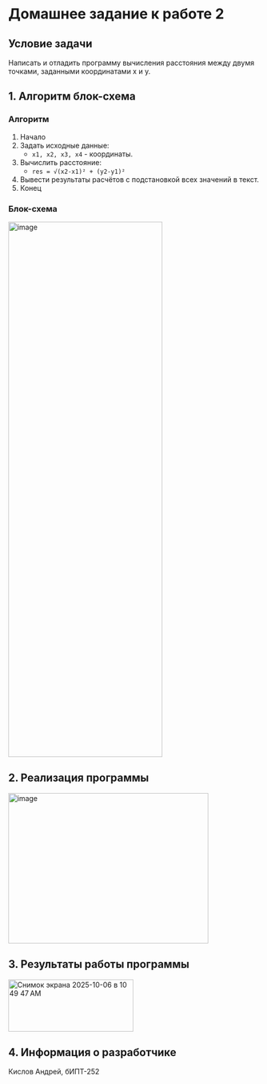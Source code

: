 # Домашнее задание к работе 2 #
## Условие задачи ##
Написать и отладить программу вычисления расстояния между двумя точками, заданными координатами x и y.
## 1. Алгоритм блок-схема ##
### Алгоритм ###
1. Начало
2. Задать исходные данные:
   * ``` x1, x2, x3, x4 ``` - координаты.
3. Вычислить расстояние:
   * ``` res = √(x2-x1)² + (y2-y1)² ```
4. Вывести результаты расчётов с подстановкой всех значений в текст.
5. Конец
### Блок-схема ###
<img width="308" height="1068" alt="image" src="https://github.com/user-attachments/assets/59d210f3-4ec5-4ac5-9391-6a23d07a39c5" />


## 2. Реализация программы ##
<img width="400" height="300" alt="image" src="https://github.com/user-attachments/assets/a568e090-3304-4615-abb3-04a66766ade0" />


## 3. Результаты работы программы ##
<img width="250" height="104" alt="Снимок экрана 2025-10-06 в 10 49 47 AM" src="https://github.com/user-attachments/assets/7e0a8465-ab8f-4c22-8d56-2c20b0ea532f" />

## 4. Информация о разработчике ##
Кислов Андрей, бИПТ-252
